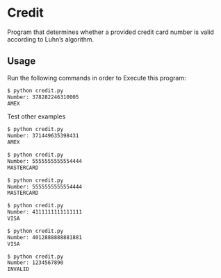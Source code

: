 # Credit

Program that determines whether a provided credit card number is valid according to Luhn’s algorithm.

## Usage

Run the following commands in order to Execute this program:

```bash
$ python credit.py
Number: 378282246310005
AMEX
```

Test other examples

```bash
$ python credit.py
Number: 371449635398431
AMEX
```

```bash
$ python credit.py
Number: 5555555555554444
MASTERCARD
```

```bash
$ python credit.py
Number: 5555555555554444
MASTERCARD
```

```bash
$ python credit.py
Number: 4111111111111111
VISA
```

```bash
$ python credit.py
Number: 4012888888881881
VISA
```

```bash
$ python credit.py
Number: 1234567890
INVALID
```
